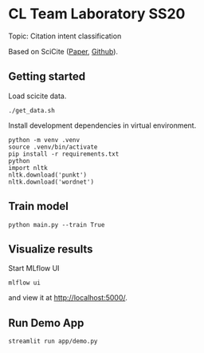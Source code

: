 # CL Team Laboratory SS20

Topic: Citation intent classification

Based on SciCite ([Paper](https://www.aclweb.org/anthology/N19-1361.pdf), [Github](https://github.com/allenai/scicite)).

## Getting started
Load scicite data.
```
./get_data.sh
```

Install development dependencies in virtual environment.
```
python -m venv .venv
source .venv/bin/activate
pip install -r requirements.txt
python
import nltk
nltk.download('punkt')
nltk.download('wordnet')
```

## Train model

```
python main.py --train True
```

## Visualize results

Start MLflow UI
```
mlflow ui
```
and view it at [http://localhost:5000/](http://localhost:5000/).


## Run Demo App
```
streamlit run app/demo.py
```

